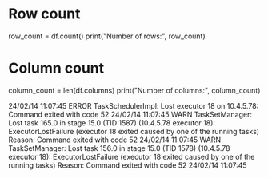 # Row count
row_count = df.count()
print("Number of rows:", row_count)

# Column count
column_count = len(df.columns)
print("Number of columns:", column_count)


24/02/14 11:07:45 ERROR TaskSchedulerImpl: Lost executor 18 on 10.4.5.78: Command exited with code 52
24/02/14 11:07:45 WARN TaskSetManager: Lost task 165.0 in stage 15.0 (TID 1587) (10.4.5.78 executor 18): ExecutorLostFailure (executor 18 exited caused by one of the running tasks) Reason: Command exited with code 52
24/02/14 11:07:45 WARN TaskSetManager: Lost task 156.0 in stage 15.0 (TID 1578) (10.4.5.78 executor 18): ExecutorLostFailure (executor 18 exited caused by one of the running tasks) Reason: Command exited with code 52
24/02/14 11:07:45
